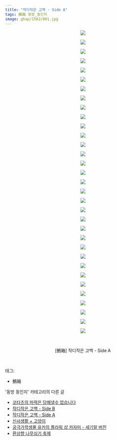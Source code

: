 ```yaml
---
title: "작디작은 고백 - Side A"
tags: 鵺箱 동방_동인지
image: ghap/1562/001.jpg
---
```

<div class="article">
<p style="text-align: center; clear: none; float: none;"><img src="{{ site.nasurl }}/ghap/1562/001.jpg"/></p>
<p style="text-align: center; clear: none; float: none;"><img src="{{ site.nasurl }}/ghap/1562/002.jpg"/></p>
<p style="text-align: center; clear: none; float: none;"><img src="{{ site.nasurl }}/ghap/1562/003.jpg"/></p>
<p style="text-align: center; clear: none; float: none;"><img src="{{ site.nasurl }}/ghap/1562/004.jpg"/></p>
<p style="text-align: center; clear: none; float: none;"><img src="{{ site.nasurl }}/ghap/1562/005.jpg"/></p>
<p style="text-align: center; clear: none; float: none;"><img src="{{ site.nasurl }}/ghap/1562/006.jpg"/></p>
<p style="text-align: center; clear: none; float: none;"><img src="{{ site.nasurl }}/ghap/1562/007.jpg"/></p>
<p style="text-align: center; clear: none; float: none;"><img src="{{ site.nasurl }}/ghap/1562/008.jpg"/></p>
<p style="text-align: center; clear: none; float: none;"><img src="{{ site.nasurl }}/ghap/1562/009.jpg"/></p>
<p style="text-align: center; clear: none; float: none;"><img src="{{ site.nasurl }}/ghap/1562/010.jpg"/></p>
<p style="text-align: center; clear: none; float: none;"><img src="{{ site.nasurl }}/ghap/1562/011.jpg"/></p>
<p style="text-align: center; clear: none; float: none;"><img src="{{ site.nasurl }}/ghap/1562/012.jpg"/></p>
<p style="text-align: center; clear: none; float: none;"><img src="{{ site.nasurl }}/ghap/1562/013.jpg"/></p>
<p style="text-align: center; clear: none; float: none;"><img src="{{ site.nasurl }}/ghap/1562/014.jpg"/></p>
<p style="text-align: center; clear: none; float: none;"><img src="{{ site.nasurl }}/ghap/1562/015.jpg"/></p>
<p style="text-align: center; clear: none; float: none;"><img src="{{ site.nasurl }}/ghap/1562/016.jpg"/></p>
<p style="text-align: center; clear: none; float: none;"><img src="{{ site.nasurl }}/ghap/1562/017.jpg"/></p>
<p style="text-align: center; clear: none; float: none;"><img src="{{ site.nasurl }}/ghap/1562/018.jpg"/></p>
<p style="text-align: center; clear: none; float: none;"><img src="{{ site.nasurl }}/ghap/1562/019.jpg"/></p>
<p style="text-align: center; clear: none; float: none;"><img src="{{ site.nasurl }}/ghap/1562/020.jpg"/></p>
<p style="text-align: center; clear: none; float: none;"><img src="{{ site.nasurl }}/ghap/1562/021.jpg"/></p>
<p style="text-align: center; clear: none; float: none;"><img src="{{ site.nasurl }}/ghap/1562/022.jpg"/></p>
<p style="text-align: center; clear: none; float: none;"><img src="{{ site.nasurl }}/ghap/1562/023.jpg"/></p>
<p style="text-align: center; clear: none; float: none;"><img src="{{ site.nasurl }}/ghap/1562/024.jpg"/></p>
<p style="text-align: center; clear: none; float: none;"><img src="{{ site.nasurl }}/ghap/1562/025.jpg"/></p>
<p style="text-align: center; clear: none; float: none;"><img src="{{ site.nasurl }}/ghap/1562/026.jpg"/></p>
<p style="text-align: center; clear: none; float: none;"><img src="{{ site.nasurl }}/ghap/1562/027.jpg"/></p>
<p style="text-align: center; clear: none; float: none;"><img src="{{ site.nasurl }}/ghap/1562/028.jpg"/></p>
<p style="text-align: center; clear: none; float: none;"><img src="{{ site.nasurl }}/ghap/1562/029.jpg"/></p>
<p style="text-align: center; clear: none; float: none;"><img src="{{ site.nasurl }}/ghap/1562/030.jpg"/></p>
<p style="text-align: center; clear: none; float: none;"><img src="{{ site.nasurl }}/ghap/1562/031.jpg"/></p>
<p style="text-align: center; clear: none; float: none;"><img src="{{ site.nasurl }}/ghap/1562/032.jpg"/></p>
<p style="text-align: center; clear: none; float: none;"><img src="{{ site.nasurl }}/ghap/1562/033.jpg"/></p>
<p style="text-align: center; clear: none; float: none;"><br/></p>
<p style="text-align: center; clear: none; float: none;">[鵺箱] 작디작은 고백 - Side A</p>
<p><br/></p>
</div><div class="tagTrail">
<p>태그: </p>
<ul>
<li>鵺箱</li>
</ul>
</div><div class="another">
<p>'동방 동인지' 카테고리의 다른 글</p>
<ul>
<li><a href="/2016-08-14-ghap_1564">코타츠의 마력은 당해낼수 없습니다</a></li>
<li><a href="/2016-08-14-ghap_1563">작디작은 고백 - Side B</a></li>
<li><a href="/2016-08-14-ghap_1562">작디작은 고백 - Side A</a></li>
<li><a href="/2016-08-14-ghap_1561">신사생활 + 고양이</a></li>
<li><a href="/2016-08-14-ghap_1560">궁극가학생물 유카의 플라워 샵 카자미 - 세기말 버전</a></li>
<li><a href="/2016-08-14-ghap_1559">환상향 나무심기 축제</a></li>
</ul>
</div><div class="cb_module cb_fluid">
<div class="cb_wrt cb_profile">
</div><!-- commentList close -->
</div>
<br/>
<p id="refer"></p>
<br/>
